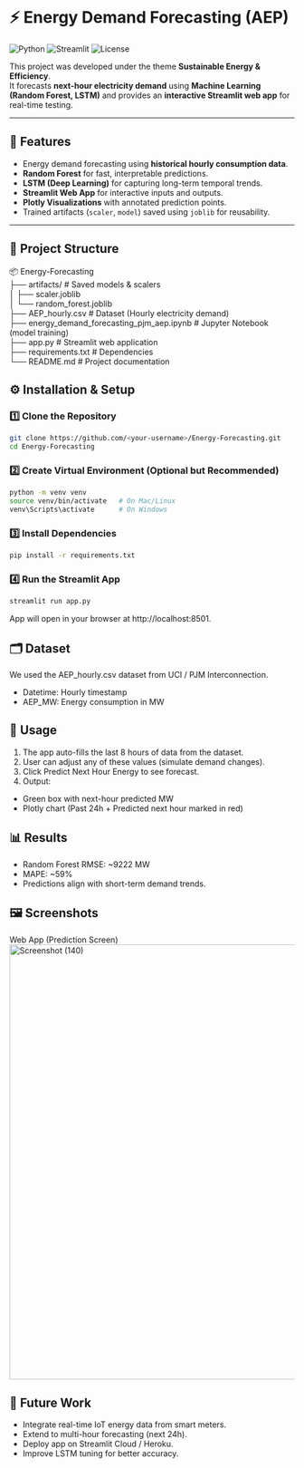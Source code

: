 # ⚡ Energy Demand Forecasting (AEP)

![Python](https://img.shields.io/badge/Python-3.9%2B-blue) 
![Streamlit](https://img.shields.io/badge/Streamlit-App-red) 
![License](https://img.shields.io/badge/License-MIT-green)

This project was developed under the theme **Sustainable Energy & Efficiency**.  
It forecasts **next-hour electricity demand** using **Machine Learning (Random Forest, LSTM)** and provides an **interactive Streamlit web app** for real-time testing.

---

## 🔑 Features
- Energy demand forecasting using **historical hourly consumption data**.  
- **Random Forest** for fast, interpretable predictions.  
- **LSTM (Deep Learning)** for capturing long-term temporal trends.  
- **Streamlit Web App** for interactive inputs and outputs.  
- **Plotly Visualizations** with annotated prediction points.  
- Trained artifacts (`scaler`, `model`) saved using `joblib` for reusability.  

---

## 📂 Project Structure
📦 Energy-Forecasting  
├── artifacts/ # Saved models & scalers   
│ ├── scaler.joblib   
│ └── random_forest.joblib   
├── AEP_hourly.csv # Dataset (Hourly electricity demand)  
├── energy_demand_forecasting_pjm_aep.ipynb # Jupyter Notebook (model training)  
├── app.py # Streamlit web application  
├── requirements.txt # Dependencies  
└── README.md # Project documentation  

## ⚙️ Installation & Setup

### 1️⃣ Clone the Repository
```bash
git clone https://github.com/<your-username>/Energy-Forecasting.git
cd Energy-Forecasting
```

### 2️⃣ Create Virtual Environment (Optional but Recommended)  
```bash
python -m venv venv  
source venv/bin/activate   # On Mac/Linux  
venv\Scripts\activate      # On Windows
```

### 3️⃣ Install Dependencies  
```bash
pip install -r requirements.txt
```

### 4️⃣ Run the Streamlit App
```bash
streamlit run app.py
```  

App will open in your browser at http://localhost:8501.  

## 🗂️ Dataset

We used the AEP_hourly.csv dataset from UCI / PJM Interconnection.  
- Datetime: Hourly timestamp  
- AEP_MW: Energy consumption in MW  

## 🚀 Usage  

1. The app auto-fills the last 8 hours of data from the dataset.  
2. User can adjust any of these values (simulate demand changes).  
3. Click Predict Next Hour Energy to see forecast.  
4. Output:  
- Green box with next-hour predicted MW  
- Plotly chart (Past 24h + Predicted next hour marked in red)

## 📊 Results  

- Random Forest RMSE: ~9222 MW  
- MAPE: ~59%  
- Predictions align with short-term demand trends.

## 🖼️ Screenshots
Web App (Prediction Screen)   
<img width="1366" height="768" alt="Screenshot (140)" src="https://github.com/user-attachments/assets/bb021e22-8e31-4cf8-ad96-7ef24b6a4abe" />


## 🔮 Future Work  
- Integrate real-time IoT energy data from smart meters.  
- Extend to multi-hour forecasting (next 24h).  
- Deploy app on Streamlit Cloud / Heroku.  
- Improve LSTM tuning for better accuracy.




